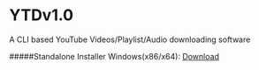 # YTDv1.0
A CLI based YouTube Videos/Playlist/Audio downloading software

#####Standalone Installer
Windows(x86/x64): [Download](https://www.mediafire.com/file/7np2n2149tj5ba5/ytd_setup.exe/file)
